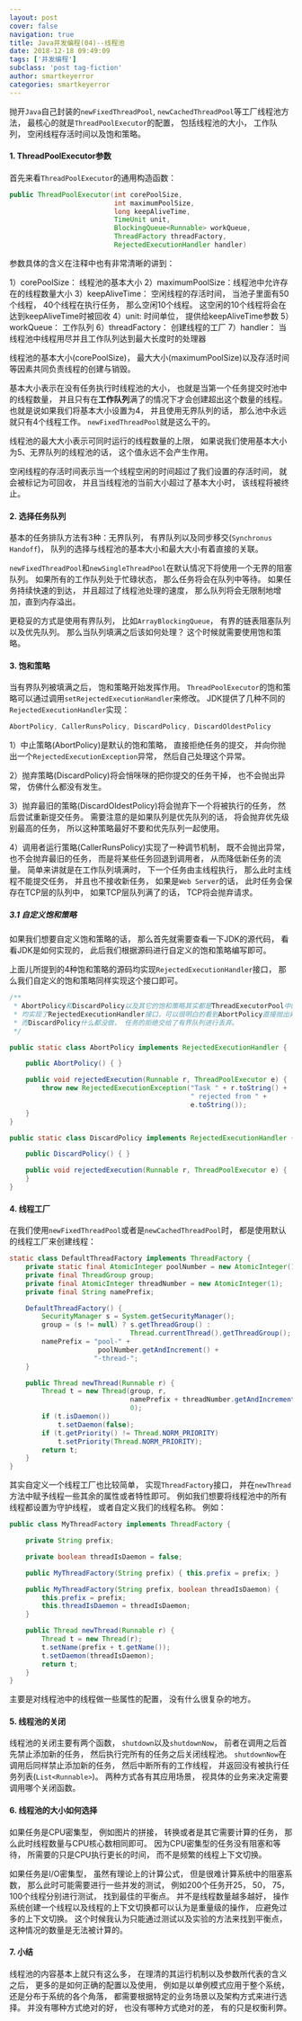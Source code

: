 ```yaml
---
layout: post
cover: false
navigation: true
title: Java并发编程(04)--线程池
date: 2018-12-18 09:49:09
tags: ['并发编程']
subclass: 'post tag-fiction'
author: smartkeyerror
categories: smartkeyerror
---
```


抛开`Java`自己封装的`newFixedThreadPool`, `newCachedThreadPool`等工厂线程池方法， 最核心的就是`ThreadPoolExecutor`的配置， 包括线程池的大小， 工作队列， 空闲线程存活时间以及饱和策略。

<!---more--->

#### 1. ThreadPoolExecutor参数
首先来看`ThreadPoolExecutor`的通用构造函数：
```java
public ThreadPoolExecutor(int corePoolSize,
                          int maximumPoolSize,
                          long keepAliveTime,
                          TimeUnit unit,
                          BlockingQueue<Runnable> workQueue,
                          ThreadFactory threadFactory,
                          RejectedExecutionHandler handler)
```
参数具体的含义在注释中也有非常清晰的讲到：

1）corePoolSize： 线程池的基本大小
2）maximumPoolSize：线程池中允许存在的线程数量大小
3）keepAliveTime： 空闲线程的存活时间， 当池子里面有50个线程， 40个线程在执行任务， 那么空闲10个线程。 这空闲的10个线程将会在达到keepAliveTime时被回收
4）unit: 时间单位， 提供给keepAliveTime参数
5）workQueue： 工作队列
6）threadFactory： 创建线程的工厂
7）handler： 当线程池中线程用尽并且工作队列达到最大长度时的处理器

线程池的基本大小(corePoolSize)， 最大大小(maximumPoolSize)以及存活时间等因素共同负责线程的创建与销毁。

基本大小表示在没有任务执行时线程池的大小， 也就是当第一个任务提交时池中的线程数量， 并且只有在**工作队列**满了的情况下才会创建超出这个数量的线程。 也就是说如果我们将基本大小设置为4， 并且使用无界队列的话， 那么池中永远就只有4个线程工作。 `newFixedThreadPool`就是这么干的。

线程池的最大大小表示可同时运行的线程数量的上限， 如果说我们使用基本大小为5、无界队列的线程池的话， 这个值永远不会产生作用。

空闲线程的存活时间表示当一个线程空闲的时间超过了我们设置的存活时间， 就会被标记为可回收， 并且当线程池的当前大小超过了基本大小时， 该线程将被终止。


#### 2. 选择任务队列
基本的任务排队方法有3种：无界队列， 有界队列以及同步移交(`Synchronus Handoff`)， 队列的选择与线程池的基本大小和最大大小有着直接的关联。

`newFixedThreadPool`和`newSingleThreadPool`在默认情况下将使用一个无界的阻塞队列。 如果所有的工作队列处于忙碌状态， 那么任务将会在队列中等待。 如果任务持续快速的到达， 并且超过了线程池处理的速度， 那么队列将会无限制地增加，直到内存溢出。

更稳妥的方式是使用有界队列， 比如`ArrayBlockingQueue`， 有界的链表阻塞队列以及优先队列。 那么当队列填满之后该如何处理？ 这个时候就需要使用饱和策略。

#### 3. 饱和策略
当有界队列被填满之后， 饱和策略开始发挥作用。 `ThreadPoolExecutor`的饱和策略可以通过调用`setRejectedExecutionHandler`来修改。 JDK提供了几种不同的`RejectedExecutionHandler`实现：
```java
AbortPolicy, CallerRunsPolicy, DiscardPolicy, DiscardOldestPolicy
```

1）中止策略(AbortPolicy)是默认的饱和策略， 直接拒绝任务的提交， 并向你抛出一个`RejectedExecutionException`异常， 然后自己处理这个异常。

2）抛弃策略(DiscardPolicy)将会悄咪咪的把你提交的任务干掉， 也不会抛出异常， 仿佛什么都没有发生。

3）抛弃最旧的策略(DiscardOldestPolicy)将会抛弃下一个将被执行的任务， 然后尝试重新提交任务。 需要注意的是如果队列是优先队列的话， 将会抛弃优先级别最高的任务， 所以这种策略最好不要和优先队列一起使用。

4）调用者运行策略(CallerRunsPolicy)实现了一种调节机制， 既不会抛出异常， 也不会抛弃最旧的任务， 而是将某些任务回退到调用者， 从而降低新任务的流量。 简单来讲就是在工作队列填满时， 下一个任务由主线程执行， 那么此时主线程不能提交任务， 并且也不接收新任务， 如果是`Web Server`的话， 此时任务会保存在TCP层的队列中， 如果TCP层队列满了的话， TCP将会抛弃请求。

##### 3.1 自定义饱和策略
如果我们想要自定义饱和策略的话， 那么首先就需要查看一下JDK的源代码， 看看JDK是如何实现的， 此后我们根据源码进行自定义的饱和策略编写即可。

上面儿所提到的4种饱和策略的源码均实现`RejectedExecutionHandler`接口， 那么我们自定义的饱和策略同样实现这个接口即可。

```java
/**
 * AbortPolicy和DiscardPolicy以及其它的饱和策略其实都是ThreadExecutorPool中的内部类,
 * 均实现了RejectedExecutionHandler接口，可以很明白的看到AbortPolicy直接抛出异常，
 * 而DiscardPolicy什么都没做， 任务的拒绝交给了有界队列进行丢弃。
 */

public static class AbortPolicy implements RejectedExecutionHandler {

    public AbortPolicy() { }

    public void rejectedExecution(Runnable r, ThreadPoolExecutor e) {
        throw new RejectedExecutionException("Task " + r.toString() +
                                             " rejected from " +
                                             e.toString());
    }
}

public static class DiscardPolicy implements RejectedExecutionHandler {

    public DiscardPolicy() { }

    public void rejectedExecution(Runnable r, ThreadPoolExecutor e) {
    }
}
```




#### 4. 线程工厂
在我们使用`newFixedThreadPool`或者是`newCachedThreadPool`时， 都是使用默认的线程工厂来创建线程：
```java
static class DefaultThreadFactory implements ThreadFactory {
    private static final AtomicInteger poolNumber = new AtomicInteger(1);
    private final ThreadGroup group;
    private final AtomicInteger threadNumber = new AtomicInteger(1);
    private final String namePrefix;

    DefaultThreadFactory() {
        SecurityManager s = System.getSecurityManager();
        group = (s != null) ? s.getThreadGroup() :
                              Thread.currentThread().getThreadGroup();
        namePrefix = "pool-" +
                      poolNumber.getAndIncrement() +
                     "-thread-";
    }

    public Thread newThread(Runnable r) {
        Thread t = new Thread(group, r,
                              namePrefix + threadNumber.getAndIncrement(),
                              0);
        if (t.isDaemon())
            t.setDaemon(false);
        if (t.getPriority() != Thread.NORM_PRIORITY)
            t.setPriority(Thread.NORM_PRIORITY);
        return t;
    }
}
```

其实自定义一个线程工厂也比较简单， 实现`ThreadFactory`接口， 并在`newThread`方法中赋予线程一些其余的属性或者特性即可。 例如我们想要将线程池中的所有线程都设置为守护线程， 或者自定义我们的线程名称。 例如：
```java
public class MyThreadFactory implements ThreadFactory {

    private String prefix;

    private boolean threadIsDaemon = false;

    public MyThreadFactory(String prefix) { this.prefix = prefix; }

    public MyThreadFactory(String prefix, boolean threadIsDaemon) {
        this.prefix = prefix;
        this.threadIsDaemon = threadIsDaemon;
    }

    public Thread newThread(Runnable r) {
        Thread t = new Thread(r);
        t.setName(prefix + t.getName());
        t.setDaemon(threadIsDaemon);
        return t;
    }
}
```

主要是对线程池中的线程做一些属性的配置， 没有什么很复杂的地方。


#### 5. 线程池的关闭
线程池的关闭主要有两个函数， `shutdown`以及`shutdownNow`， 前者在调用之后首先禁止添加新的任务， 然后执行完所有的任务之后关闭线程池。 `shutdownNow`在调用后同样禁止添加新的任务， 然后中断所有的工作线程， 并返回没有被执行任务列表(`List<Runnable>`)。
两种方式各有其应用场景， 视具体的业务来决定需要调用哪个关闭函数。


#### 6. 线程池的大小如何选择
如果任务是CPU密集型， 例如图片的拼接， 转换或者是其它需要计算的任务， 那么此时线程数量与CPU核心数相同即可。 因为CPU密集型的任务没有阻塞和等待， 所需要的只是CPU执行更长的时间， 而不是频繁的线程上下文切换。

如果任务是I/O密集型， 虽然有理论上的计算公式， 但是很难计算系统中的阻塞系数， 那么此时可能需要进行一些并发的测试， 例如200个任务开25， 50， 75， 100个线程分别进行测试， 找到最佳的平衡点。 并不是线程数量越多越好， 操作系统创建一个线程以及线程的上下文切换都可以认为是重量级的操作， 应避免过多的上下文切换。 这个时候我认为只能通过测试以及实验的方法来找到平衡点， 这种情况的数量是无法被计算的。


#### 7. 小结
线程池的内容基本上就只有这么多， 在理清的其运行机制以及参数所代表的含义之后， 更多的是如何正确的配置以及使用， 例如是以单例模式应用于整个系统， 还是分布于系统的各个角落， 都需要根据特定的业务场景以及架构方式来进行选择。 并没有哪种方式绝对的好， 也没有哪种方式绝对的差， 有的只是权衡利弊。